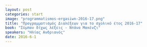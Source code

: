 ```yaml
---
layout: post
categories: start
image: "programmatismos-ergasiwn-2016-17.png"
title: "Προγραμματισμός Διαλέξεων για το σχολικό έτος 2016-17"
book: "Σύμπαν δίχως λέξεις - Ντάνα Μακένζι"
speakers: "Ηλίας Ανδριανός"
date: 2016-6-1
---
```

